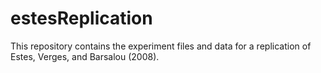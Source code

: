 # estesReplication	

This repository contains the experiment files and data for a replication of Estes, Verges, and Barsalou (2008).